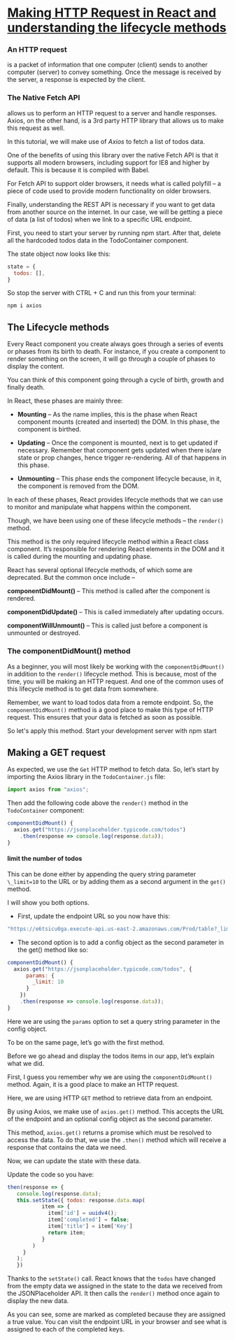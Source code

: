 # [Making HTTP Request in React and understanding the lifecycle methods](https://ibaslogic.com/blog/react-http-request-and-lifecycle-methods/)

### An HTTP request
is a packet of information that one computer (client) sends to another computer (server) to convey something. Once the message is received by the server, a response is expected by the client.

### The Native Fetch API
allows us to perform an HTTP request to a server and handle responses. Axios, on the other hand, is a 3rd party HTTP library that allows us to make this request as well.

In this tutorial, we will make use of *Axios* to fetch a list of todos data.

One of the benefits of using this library over the native Fetch API is that it supports all modern browsers, including support for IE8 and higher by default. This is because it is compiled with Babel.

For Fetch API to support older browsers, it needs what is called polyfill – a piece of code used to provide modern functionality on older browsers.

Finally, understanding the REST API is necessary if you want to get data from another source on the internet. In our case, we will be getting a piece of data (a list of todos) when we link to a specific URL endpoint.

First, you need to start your server by running npm start. After that, delete all the hardcoded todos data in the TodoContainer component.

The state object now looks like this:
```javascript
state = {
  todos: [],
}
```

So stop the server with CTRL + C and run this from your terminal:
```
npm i axios
```

## The Lifecycle methods

Every React component you create always goes through a series of events or phases from its birth to death. For instance, if you create a component to render something on the screen, it will go through a couple of phases to display the content.

You can think of this component going through a cycle of birth, growth and finally death.

In React, these phases are mainly three:

* **Mounting** – As the name implies, this is the phase when React component mounts (created and inserted) the DOM. In this phase, the component is birthed.

* **Updating** – Once the component is mounted, next is to get updated if necessary. Remember that component gets updated when there is/are state or prop changes, hence trigger re-rendering. All of that happens in this phase.

* **Unmounting**  – This phase ends the component lifecycle because, in it, the component is removed from the DOM.

In each of these phases, React provides lifecycle methods that we can use to monitor and manipulate what happens within the component.

Though, we have been using one of these lifecycle methods – the  `render()` method.

This method is the only required lifecycle method within a React class component. It’s responsible for rendering React elements in the DOM and it is called during the mounting and updating phase.

React has several optional lifecycle methods, of which some are deprecated. But the common once include –

**componentDidMount()** – This method is called after the component is rendered.

**componentDidUpdate()** – This is called immediately after updating occurs.

**componentWillUnmount()** – This is called just before a component is unmounted or destroyed.


### The componentDidMount() method
As a beginner, you will most likely be working with the `componentDidMount()` in addition to the `render()` lifecycle method. This is because, most of the time, you will be making an HTTP request. And one of the common uses of this lifecycle method is to get data from somewhere.

Remember, we want to load todos data from a remote endpoint. So, the `componentDidMount()` method is a good place to make this type of HTTP request. This ensures that your data is fetched as soon as possible.

So let's apply this method. Start your development server with npm start

## Making a GET request
As expected, we use the `Get` HTTP method to fetch data. So, let’s start by importing the Axios library in the `TodoContainer.js` file:
```javascript
import axios from "axios";
```
Then add the following code above the `render()` method in the `TodoContainer` component:
```javascript
componentDidMount() {
  axios.get("https://jsonplaceholder.typicode.com/todos")
    .then(response => console.log(response.data));
}
```
####  limit the number of todos

This can be done either by appending the query string parameter `\_limit=10` to the URL or by adding them as a second argument in the `get()` method.

I will show you both options.

* First, update the endpoint URL so you now have this:
```javascript
"https://e6tsicu0ga.execute-api.us-east-2.amazonaws.com/Prod/table?_limit=10"
```
* The second option is to add a config object as the second parameter in the get() method like so:
```javascript
componentDidMount() {
  axios.get("https://jsonplaceholder.typicode.com/todos", {
      params: {
        _limit: 10
      }
    })
    .then(response => console.log(response.data));
}
```
Here we are using the `params` option to set a query string parameter in the config object.

To be on the same page, let’s go with the first method.

Before we go ahead and display the todos items in our app, let’s explain what we did.

First, I guess you remember why we are using the `componentDidMount()` method. Again, it is a good place to make an HTTP request.

Here, we are using HTTP `GET` method to retrieve data from an endpoint.

By using Axios, we make use of `axios.get()` method. This accepts the URL of the endpoint and an optional config object as the second parameter.

This method, `axios.get()` returns a promise which must be resolved to access the data. To do that, we use the `.then()` method which will receive a response that contains the data we need.

Now, we can update the state with these data.

Update the code so you have:
```javascript
then(response => {
   console.log(response.data);
   this.setState({ todos: response.data.map(
           item => {
             item['id'] = uuidv4();
             item['completed'] = false;
             item['title'] = item['Key']
             return item;
           }
        )
     }
   );
   })
```

Thanks to the `setState()` call. React knows that the `todos` have changed from the empty data we assigned in the state to the data we received from the JSONPlaceholder API. It then calls the `render()` method once again to display the new data.

As you can see, some are marked as completed because they are assigned a true value. You can visit the endpoint URL in your browser and see what is assigned to each of the completed keys.

















